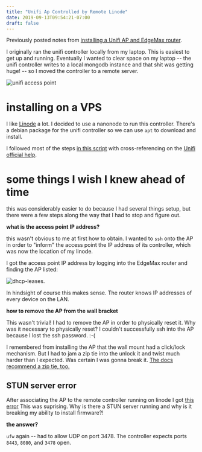```yaml
---
title: "Unifi Ap Controlled by Remote Linode"
date: 2019-09-13T09:54:21-07:00
draft: false
---
```


Previously posted notes from [installing a Unifi AP and EdgeMax router](https://very-good-website.xyz/post/edgerouter-and-unifi-ac-home-networking/).

I originally ran the unifi controller locally from my laptop. This is easiest to
get up and running. Eventually I wanted to clear space on my laptop -- the unifi
controller writes to a local mongodb instance and that shit was getting huge!
-- so I moved the controller to a remote server. 

![unifi access point](/images/unifi-ap.jpg)

# installing on a VPS 
I like [Linode](https://www.linode.com/) a lot. I decided to use a
nanonode to run this controller. There's a debian package for the
unifi controller so we can use `apt` to download and install. 

I followed most of the steps [in this
script](https://www.linode.com/stackscripts/view/348247) with cross-referencing on the [Unifi
official
help](https://help.ubnt.com/hc/en-us/articles/209376117-UniFi-Install-a-UniFi-Cloud-Controller-on-Amazon-Web-Services#7).

# some things I wish I knew ahead of time
this was considerably easier to do because I had several things setup, but there
were a few steps along the way that I had to stop and figure out.

**what is the access point IP address?**

this wasn't obvious to me at first how to obtain. I wanted to `ssh` onto the AP
in order to "inform" the access point the IP address of its controller, which
was now the location of my linode. 

I got the access point IP address by logging into the EdgeMax router and finding the AP listed:

![dhcp-leases](/images/dhcp-lease.png).

In hindsight of course this makes sense. The router knows IP addresses of every
device on the LAN.

**how to remove the AP from the wall bracket**

This wasn't trivial! I had to remove the AP in order to physically reset it.
Why was it necessary to physically reset? I couldn't successfully ssh into the AP because I lost
the ssh password. :-(

I remembered from installing the AP that the wall mount had a
click/lock mechanism. But I had to jam a zip tie into the unlock it and twist
much harder than I expected. Was certain I was gonna break it. 
[The docs recommend a zip tie, too.](https://help.ubnt.com/hc/en-us/articles/115012530767-UniFi-Removing-a-UAP-from-the-Wall-Mount)



## STUN server error
After associating the AP to the remote controller running on linode I 
got [this error](https://help.ubnt.com/hc/en-us/articles/115015457668-UniFi-Troubleshooting-STUN-Communication-Errors#whyhasthiserror)
This was suprising. Why is there a STUN server running and why is it breaking my
ability to install firmware?!

**the answer?**

`ufw` again -- had to allow UDP on port 3478.
The controller expects ports `8443`, `8080`, and `3478` open.
